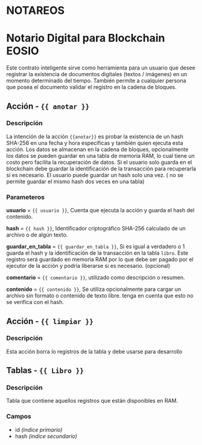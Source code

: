 # NOTAREOS
# Notario Digital para Blockchain EOSIO 
Este contrato inteligente sirve como herramienta para un usuario que desee registrar la existencia de documentos digitales (textos / imágenes) en un momento determinado del tiempo.
También permite a cualquier persona que posea el documento validar el registro en la cadena de bloques.
## Acción - `{{ anotar }}`
### Descripción
La intención de la acción `{{anotar}}` es probar la existencia de un hash SHA-256 en una fecha y hora específicas y también quien ejecuta esta acción. 
Los datos se almacenan en la cadena de bloques, opcionalmente los datos se pueden guardar en una tabla de memoria RAM, lo cual tiene un costo pero facilita la recuperación de datos.
Si el usuario solo guarda en el blockchain debe guardar la identificación de la transacción para recuperarla si es necesario.
El usuario puede guardar un hash solo una vez. ( no se permite guardar el mismo hash dos veces en una tabla)
### Parameteros
**usuario** = `{{ usuario }}`, Cuenta que ejecuta la acción y guarda el hash del contenido.

**hash** = `{{ hash }}`, Identificador criptográfico SHA-256 calculado de un archivo o de algún texto.

**guardar_en_tabla** = `{{ guardar_en_tabla }}`, Si es igual a verdadero o 1 guarda el hash y la identificación de la 
transacción en la tabla `libro`. Este registro será guardado en memoria RAM por lo que debe ser pagado por el ejecutor de la acción y podría liberarse si es necesario. (opcional)

**comentario** = `{{ comentario }}`, utilizado como descripción o resumen.

**contenido** = `{{ contenido }}`, Se utiliza opcionalmente para cargar un archivo sin formato o contenido de texto libre. tenga en cuenta que esto no se verifica con el hash.

## Acción - `{{ limpiar }}`
### Descripción
Esta acción borra lo registros de la tabla y debe usarse para desarrollo 
## Tablas - `{{ Libro }}`
### Descripción 
Tabla que contiene aquellos registros que están disponibles en RAM.
### Campos
- id *(indice primario)*
- hash *(indice secundario)*

